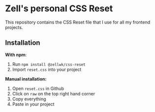 # Zell's personal CSS Reset

This repository contains the CSS Reset file that I use for all my frontend projects.

## Installation

**With npm**:

1. Run `npm install @zellwk/css-reset`
2. Import `reset.css` into your project

**Manual installation:**

1. Open `reset.css` in Github
2. Click on `raw` on the top right hand corner
3. Copy everything
4. Paste in your project
